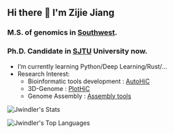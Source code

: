 ## Hi there 👋 I'm Zijie Jiang

### M.S. of genomics in [Southwest](http://admissions.swu.edu.cn/).

### Ph.D. Candidate in [SJTU](https://en.sjtu.edu.cn/) University now.


- I’m currently learning Python/Deep Learning/Rust/...
- Research Interest:
    + Bioinformatic tools development : [AutoHiC](https://github.com/Jwindler/AutoHiC)
    + 3D-Genome : [PlotHiC](https://github.com/Jwindler/PlotHiC)
    + Genome Assembly : [Assembly tools](https://github.com/Jwindler/Assembly_tools)



![Jwindler's Stats](https://github-readme-stats.vercel.app/api?username=Jwindler&theme=default&show_icons=true&hide_border=true&count_private=true)

![Jwindler's Top Languages](https://github-readme-stats.vercel.app/api/top-langs/?username=Jwindler&theme=default&show_icons=true&hide_border=true&layout=compact)
